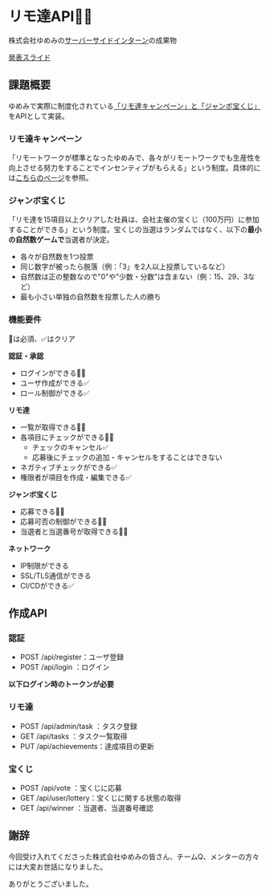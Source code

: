 # リモ達API👨‍💻

株式会社ゆめみの[サーバーサイドインターン](https://hrmos.co/pages/yumemi/jobs/0000523)の成果物

[発表スライド](https://github.com/shiyunya/remotatsu/blob/main/%E3%82%A4%E3%83%B3%E3%82%BF%E3%83%BC%E3%83%B3%E6%88%90%E6%9E%9C%E7%99%BA%E8%A1%A8.pdf)

## 課題概要

ゆめみで実際に制度化されている[「リモ達キャンペーン」と「ジャンボ宝くじ」](https://nlab.itmedia.co.jp/nl/articles/2105/17/news004.html)をAPIとして実装。

### リモ達キャンペーン
「リモートワークが標準となったゆめみで、各々がリモートワークでも生産性を向上させる努力をすることでインセンティブがもらえる」という制度。具体的には[こちらのページ](https://notion.yumemi.co.jp/5f3a82d0cf684a758dce155d85029c04)を参照。

### ジャンボ宝くじ
「リモ達を15項目以上クリアした社員は、会社主催の宝くじ（100万円）に参加することができる」という制度。宝くじの当選はランダムではなく、以下の**最小の自然数ゲームで**当選者が決定。
- 各々が自然数を1つ投票
- 同じ数字が被ったら脱落（例：「3」を2人以上投票しているなど）
- 自然数は正の整数なので"0"や"少数・分数"は含まない（例：15、29、3など）
- 最も小さい単独の自然数を投票した人の勝ち
### 機能要件
📛は必須、✅はクリア

**認証・承認**
- ログインができる📛✅
- ユーザ作成ができる✅
- ロール制御ができる✅

**リモ達**
- 一覧が取得できる📛✅
- 各項目にチェックができる📛✅
    - チェックのキャンセル✅
    - 応募後にチェックの追加・キャンセルをすることはできない
- ネガティブチェックができる✅
- 権限者が項目を作成・編集できる✅

**ジャンボ宝くじ**
- 応募できる📛✅
- 応募可否の制御ができる📛✅
- 当選者と当選番号が取得できる📛✅

**ネットワーク**
- IP制限ができる
- SSL/TLS通信ができる
- CI/CDができる✅

## 作成API
### 認証
- POST /api/register：ユーザ登録
- POST /api/login   ：ログイン

**以下ログイン時のトークンが必要**
### リモ達
- POST /api/admin/task ：タスク登録
- GET /api/tasks       ：タスク一覧取得
- PUT /api/achievements：達成項目の更新
### 宝くじ
- POST /api/vote       ：宝くじに応募
- GET /api/user/lottery：宝くじに関する状態の取得
- GET /api/winner      ：当選者、当選番号確認

## 謝辞
今回受け入れてくださった株式会社ゆめみの皆さん、チームQ、メンターの方々には大変お世話になりました。

ありがとうございました。
